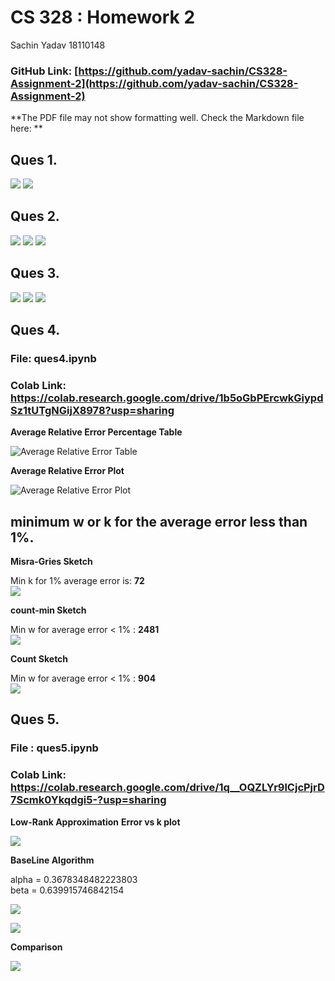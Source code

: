 # CS 328 : Homework 2
Sachin Yadav 18110148

### GitHub Link: [https://github.com/yadav-sachin/CS328-Assignment-2](https://github.com/yadav-sachin/CS328-Assignment-2)
**The PDF file may not show formatting well. Check the Markdown file here: **



## Ques 1.
![](images/ques1_1.png)
![](images/ques1_2.png)

## Ques 2.
![](images/ques2_1.png)
![](images/ques2_2.png)
![](images/ques2_3.png)

## Ques 3.
![](images/ques3_1.png)
![](images/ques3_2.png)
![](images/ques3_3.png)

## Ques 4.
### File: ques4.ipynb
### Colab Link: https://colab.research.google.com/drive/1b5oGbPErcwkGiypdSz1tUTgNGijX8978?usp=sharing

**Average Relative Error Percentage Table**    

   
![Average Relative Error Table](images/ques4_1.PNG)


**Average Relative Error Plot**

 
![Average Relative Error Plot](images/ques4_2.PNG)

## minimum w or k for the average error less than 1%.

**Misra-Gries Sketch**   
    
Min k for 1% average error is: **72**      
![](images/ques4_3.png)

**count-min Sketch**
    
Min w for average error < 1% : **2481**    
![](images/ques4_4.png)

**Count Sketch**
   
Min w for average error < 1% : **904**   
![](images/ques4_5.png)


## Ques 5.
### File : ques5.ipynb
### Colab Link: https://colab.research.google.com/drive/1q__OQZLYr9lCjcPjrD7Scmk0Ykqdgi5-?usp=sharing

**Low-Rank Approximation**
**Error vs k plot**    
   
![](images/ques5_1.png)

**BaseLine Algorithm**    
    
alpha = 0.3678348482223803     
beta = 0.639915746842154

![](images/ques5_2.png)    
    

![](images/ques5_3.png)

**Comparison**    
  
![](images/ques5_4.png)

